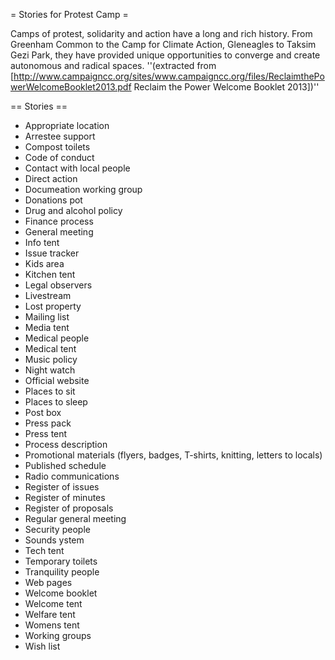 = Stories for Protest Camp =

Camps of protest, solidarity and action have a long and rich history. From 
Greenham Common to the Camp for Climate Action, Gleneagles to Taksim 
Gezi Park, they have provided unique opportunities to converge and create 
autonomous and radical spaces. ''(extracted from [http://www.campaigncc.org/sites/www.campaigncc.org/files/ReclaimthePowerWelcomeBooklet2013.pdf Reclaim the Power Welcome Booklet 2013])''

== Stories ==

* Appropriate location
* Arrestee support
* Compost toilets
* Code of conduct
* Contact with local people
* Direct action
* Documeation working group
* Donations pot
* Drug and alcohol policy
* Finance process
* General meeting
* Info tent
* Issue tracker
* Kids area
* Kitchen tent
* Legal observers
* Livestream
* Lost property
* Mailing list
* Media tent
* Medical people
* Medical tent
* Music policy
* Night watch
* Official website
* Places to sit
* Places to sleep
* Post box
* Press pack
* Press tent
* Process description
* Promotional materials (flyers, badges, T-shirts, knitting, letters to locals)
* Published schedule
* Radio communications
* Register of issues
* Register of minutes
* Register of proposals
* Regular general meeting
* Security people
* Sounds ystem
* Tech tent
* Temporary toilets
* Tranquility people
* Web pages
* Welcome booklet
* Welcome tent
* Welfare tent
* Womens tent
* Working groups
* Wish list


